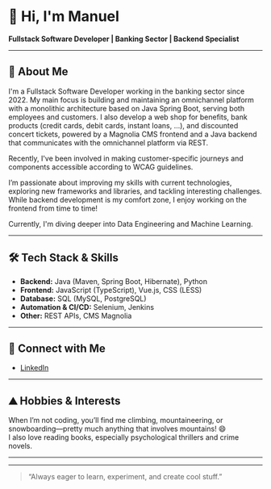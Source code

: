 # 👋 Hi, I'm Manuel

**Fullstack Software Developer | Banking Sector | Backend Specialist**

---

## 🌟 About Me

I'm a Fullstack Software Developer working in the banking sector since 2022. My main focus is building and maintaining an omnichannel platform with a monolithic architecture based on Java Spring Boot, serving both employees and customers. I also develop a web shop for benefits, bank products (credit cards, debit cards, instant loans, ...), and discounted concert tickets, powered by a Magnolia CMS frontend and a Java backend that communicates with the omnichannel platform via REST.

Recently, I've been involved in making customer-specific journeys and components accessible according to WCAG guidelines.

I’m passionate about improving my skills with current technologies, exploring new frameworks and libraries, and tackling interesting challenges. While backend development is my comfort zone, I enjoy working on the frontend from time to time!

Currently, I'm diving deeper into Data Engineering and Machine Learning.

---

## 🛠️ Tech Stack & Skills

- **Backend:** Java (Maven, Spring Boot, Hibernate), Python
- **Frontend:** JavaScript (TypeScript), Vue.js, CSS (LESS)
- **Database:** SQL (MySQL, PostgreSQL)
- **Automation & CI/CD:** Selenium, Jenkins
- **Other:** REST APIs, CMS Magnolia

---

## 💼 Connect with Me

- [LinkedIn](https://at.linkedin.com/in/manuel-koellner-0b03311a7)

---

## ⛰️ Hobbies & Interests

When I’m not coding, you’ll find me climbing, mountaineering, or snowboarding—pretty much anything that involves mountains! 😄  
I also love reading books, especially psychological thrillers and crime novels.

---

<!--
## 📚 Projects

Check out my Coding Advent challenges:
- [CodingAdvent22](https://github.com/Koellner-Manuel/CodingAdvent22)
- [CodingAdvent2k20](https://github.com/Koellner-Manuel/CodingAdvent2k20)
- [CodingAdvent2k19](https://github.com/Koellner-Manuel/CodingAdvent2k19)
-->

---

> “Always eager to learn, experiment, and create cool stuff.”
